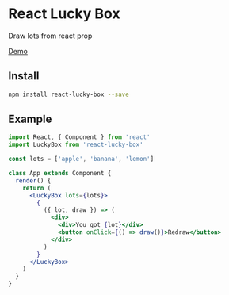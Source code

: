 # React Lucky Box

Draw lots from react prop

[Demo](https://cettoana.github.io/react-lucky-box)

## Install

```bash
npm install react-lucky-box --save
```

## Example

```jsx
import React, { Component } from 'react'
import LuckyBox from 'react-lucky-box'

const lots = ['apple', 'banana', 'lemon']

class App extends Component {
  render() {
    return (
      <LuckyBox lots={lots}>
        {
          ({ lot, draw }) => (
            <div>
              <div>You got {lot}</div>
              <button onClick={() => draw()}>Redraw</button>
            </div>
          )
        }
      </LuckyBox>
    )
  }
}
```
